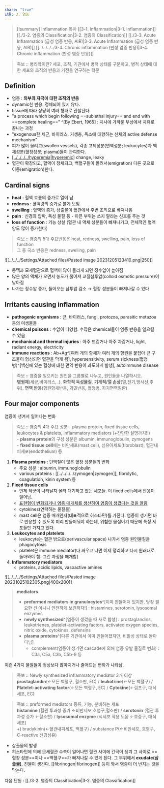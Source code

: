 ```yaml
---
share: "true"
단원: 3. 염증
---
```


>[!summary] Inflammation 목차
>[[3-1. Inflammation|3-1. Inflammation]]
>[[./3-2. 염증의 Classification|3-2. 염증의 Classification]]
>[[./3-3. Acute Inflammation (급성 염증 반응, AIR)|3-3. Acute Inflammation (급성 염증 반응, AIR)]]
>[[../../../../3-4. Chronic  inflammation (만성 염증 반응)|3-4. Chronic  inflammation (만성 염증 반응)]]

>족보 :: 병리학이란? 세포, 조직, 기관에서 병적 상태를 구분하고, 병적 상태에 대한 세포와 조직의 반응과 기전을 연구하는 학문

## Definition

- 염증 : **외부의 자극에 대한 조직의 반응**
- dynamic한 반응. 정체되어 있지 않다.
- tissue에 따라 상당히 여러 형태로 관찰된다.
- "a process which begin following ==sublethal injury== and end with ==complete healing==" ^[By Ebert, 1965] : 치사에 가까운 부상에서 치유로 끝나는 과정
- "exogenous한 세균, 바이러스, 기생충, 독소에 대항하는 신체의 active defense mechanism"
- 피가 많이 몰리고(swollen vessels), 각종 고체성분(면역성분; leukocytes)과 액체성분(혈장성분; plasma)들이 관여한다.
- [[../../../../hyperemia|hyperemic]](충혈) change, leaky
- 혈관이 확장되고, 혈액이 정체되고, 백혈구들이 몰려서(emigration) 다른 곳으로 이동(emigration)한다.

## Cardinal signs

- **heat** : 혈액 흐름의 증가로 열이 남
- **redness** : 혈액량의 증가로 붉게 보임
- **swelling** : 혈액의 증가, 삼출물이 혈관에서 주변 조직으로 빠져나옴
- **pain** : 신경의 압박, 독성 물질 등 - 아픈 부위는 쓰지 말라는 신호를 주는 것
- **loss of function** : 기능 상실
(혈관 내 액체 성분들이 빠져나가고, 전체적인 혈액 양도 많이 증가한다)

> 족보 :: 염증의 5대 주요반응은 heat, redness, swelling, pain, loss of function<br>그 중 국소 반응은 redness, swelling, pain

![[../../../Settings/Attached files/Pasted image 20231205123410.png|250]]
- 동맥과 모세혈관으로 혈액이 많이 몰리게 되면 정수압이 높아짐
- 많은 양의 액체가 오면서 농도가 묽어져 교질삼투압(colloid osmotic pressure)이 낮아짐
- 나가는 정수압 증가, 들어오는 삼투압 감소 → 혈장 성분들이 빠져나갈 수 있다

## Irritants causing inflammation

- **pathogenic organisms** : 균, 바이러스, fungi, protozoa, parasitic metazoa 등의 미생물들
- **chemical poisons** : 수없이 다양함. 수많은 chemical들이 염증 반응을 일으킬 수 있음
- **mechanical and thermal injuries** : 아주 뜨겁거나 아주 차갑거나, light, radiant energy, electricity
- **immune reactions** : Ab+Ag^[여러 개의 항체가 여러 개의 항원을 붙잡아 큰 구조물이 형성되면 혈관을 막게 됨], hypersensitivity, serum sickness(혈청병)^[백신에 있는 혈청에 대한 면역 반응이 과도하게 발생], autoimmune disease

> 족보 :: 염증을 일으키는 원인을 그룹별로 나누고, 원인들을 나열하시오.<br>**병원체**(세균,바이러스,..), **화학적 독성물질**, **기계적/열 손상**(열,전기,방사선,추위), **면역 반응**(항원항체반응, 과민반응, 혈청병, 자가면역질환)

## Four major components

염증이 생겨서 일어나는 변화

> 족보 :: 염증의 4대 주요 성분 - plasma protein, fixed tissue cells, leukocytes & platelets, inflammatory mediators (+간단한 설명까지!!)<br> -  **plasma protein**의 구성 성분은 albumin, immunoglobulin, zymogens<br> - **fixed tissue cell**에는 비만세포(mast cell), 섬유아세포(fibroblast), 혈관내피세포(endothelium) 등

1) **Plasma proteins** : 단백질이 많은 혈장 성분들의 변화
	- 주요 성분 : albumin, immunoglobulin
	- various proteins : [[../../../../zymogen|zymogen]], fibrolytic, coagulation, kinin system 등
2) **Fixed tissue cells** 
	- 언제 적군이 나타날지 몰라 대기하고 있는 세포들. 이 fixed cells에서 반응이 일어남.
	- <u>표현형이 변화되거나 염증 매개체를 생산하여 염증이 생겼다는 것을 알림</u>
	- cytokines(연락하는 물질들)
	- mast cell은 염증 매개인자(대표적으로  히스타민)를 가진다. 염증이 생기면 바로 반응할 수 있도록 미리 만들어둬야 하는데, 위험한 물질이기 때문에 특정 세포들만 가지고 있다. 
3) **Leukocytes and platelets**
	- leukocyte는 혈관 밖으로(perivascular space) 나가서 염증 원인물질을 phagocytosis
	- platelet은 immune mediator(다 싸우고 나면 이제 정리하고 다시 원래대로 돌아와야 함. 그런 과정을 매개함)
4) **Inflammatory mediators**
	- proteins, acidic lipids, vasoactive amines

![[../../../Settings/Attached files/Pasted image 20231025102305.png|400x200]]

>**mediators**
> - **preformed mediators in granulocytes**^[이미 만들어져 있지만, 당장 필요한 건 아니니 안전하게 보관하자!] : histamines, serotonin, lysosomal enzymes
> - **newly synthesized**^[염증이 생겼을 때 새로 합성] : prostaglandins, leukotrienes, platelet-activating factors, activated oxygen species, nitric oxide, cytokines, defensins
> - **plasma proteins**^[다른 기관에서 이미 만들어졌지만, 비활성 상태로 돌아다님]
> 	- complement(염증이 생기면 cascade에 의해 염증 유발 물질로 변화) : C3a, C5a, C3b, C5b-9 등

이런 4가지 물질들이 정상보다 많아지거나 줄어드는 변화가 나타남.

>족보 :: Newly synthesized inflammatory mediator 3개 이상<br>**prostaglandin**(←모든 백혈구, 혈소판, EC) / **leukotrine**(←모든 백혈구) / **Platelet-activating factor**(←모든 백혈구, EC) / **Cytokine**(←림프구, 대식세포, EC)

>족보 :: preformed mediators 종류, 기능, 분비하는 세포<br>**histamine** (혈관 투과성 증가 ←비만세포,호염구,혈소판) / **serotonin** (혈관 투과성 증가 ←혈소판) / **lysosomal enzyme** (식세포 작용 도움 ←호중구, 대식세포)<br>+) bradykinin(←혈관내피세포, 백혈구) / substance P(←비만세포, 호염구, C-reactive 신경섬유)


- 삼출물의 발생
- 히스타민에 의해 모세혈관 수축이 일어나면 혈관 사이에 간극이 생겨 그 사이로 ==혈장 성분==이나 ==백혈구==가 빠져나갈 수 있게 된다. 그 부위에서 **exudate(삼출물)**, 진물이 생긴다. [[fibrinogen|fibrinogen]] 등이 와서 염증이 더 번지는 것을 막는다.


다음 단원 : [[./3-2. 염증의 Classification|3-2. 염증의 Classification]]



